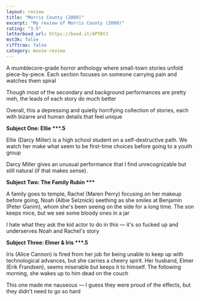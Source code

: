 ```yaml
---
layout: review
title: "Morris County (2009)"
excerpt: "My review of Morris County (2009)"
rating: "3.5"
letterboxd_url: https://boxd.it/4PT8YJ
mst3k: false
rifftrax: false
category: movie-review
---
```


A mumblecore-grade horror anthology where small-town stories unfold piece-by-piece. Each section focuses on someone carrying pain and watches them spiral

Though most of the secondary and background performances are pretty meh, the leads of each story do much better

Overall, this a depressing and quietly horrifying collection of stories, each with bizarre and human details that feel unique

<b>Subject One: Ellie \*\*\*.5</b>

Ellie (Darcy Miller) is a high school student on a self-destructive path. We watch her make what seem to be first-time choices before going to a youth group

Darcy Miller gives an unusual performance that I find unrecognizable but still natural (if that makes sense).

<b>Subject Two: The Family Rubin \*\*\*</b>

A family goes to temple, Rachel (Maren Perry) focusing on her makeup before going, Noah (Albie Selznick) seething as she smiles at Benjamin (Peter Ganim), whom she's been seeing on the side for a long time. The son keeps mice, but we see some bloody ones in a jar

I hate what they ask the kid actor to do in this — it's so fucked up and underserves Noah and Rachel's story

<b>Subject Three: Elmer & Iris \*\*\*.5</b>

Iris (Alice Cannon) is fired from her job for being unable to keep up with technological advances, but she carries a cheery spirit. Her husband, Elmer (Erik Frandsen), seems miserable but keeps it to himself. The following morning, she wakes up to him dead on the couch

This one made me nauseous — I guess they were proud of the effects, but they didn't need to go so hard
